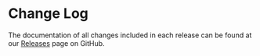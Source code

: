 # Change Log

The documentation of all changes included in each release can be found at our [Releases](https://github.com/arnelenero/simpler-state/releases) page on GitHub.
